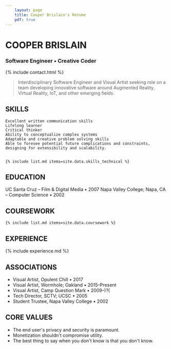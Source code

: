 ```yaml
---
    layout: page
    title: Cooper Brislain's Resume
    pdf: true
---
```

# COOPER BRISLAIN
### Software Engineer • Creative Coder

{% include contact.html %}

> Interdisciplinary Software Engineer and Visual Artist seeking role on a team developing innovative software around Augmented Reality, Virtual Reality, IoT, and other emerging fields. 

## SKILLS

    Excellent written communication skills
    Lifelong learner
    Critical thinker
    Ability to conceptualize complex systems
    Adaptable and creative problem solving skills
    Able to foresee potential future complications and constraints, designing for extensibility and scalability.


    {% include list.md items=site.data.skills_technical %}

## EDUCATION

UC Santa Cruz – Film & Digital Media • 2007
Napa Valley College; Napa, CA – Computer Science • 2002

## COURSEWORK

    {% include list.md items=site.data.coursework %}

## EXPERIENCE 

{% include experience.md %}

## ASSOCIATIONS

- Visual Artist, Opulent Chill • 2017
- Visual Artist, Wormhole; Oakland • 2015–Present
- Visual Artist, Camp Question Mark • 2009–)?( 
- Tech Director, SCTV; UCSC • 2005
- Student Trustee, Napa Valley College • 2002

## CORE VALUES

* The end user's privacy and security is paramount. 
* Monetization shouldn't compromise utility.
* The best thing to say when you don't know is that you don't know.
